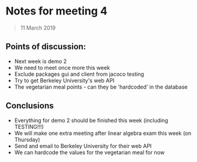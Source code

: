 # Notes for meeting 4
> 11 March 2019

## Points of discussion:

- Next week is demo 2
- We need to meet once more this week
- Exclude packages gui and client from jacoco testing
- Try to get Berkeley University's web API 
- The vegetarian meal points - can they be 'hardcoded' in the database

## Conclusions

- Everything for demo 2 should be finished this week (including TESTING!!!)
- We will make one extra meeting after linear algebra exam this week (on Thursday)
- Send and email to Berkeley University for their web API
- We can hardcode the values for the vegetarian meal for now